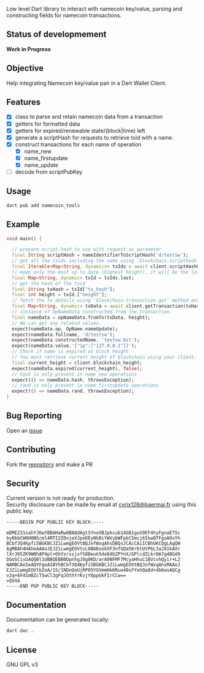 
Low level Dart library to interact with namecoin key/value, parsing and constructing fields for namecoin transactions.

## Status of developmement

**Work in Progress**

## Objective

Help integrating Namecoin key/value pair in a Dart Wallet Client.

## Features

- [x] class to parse and retain namecoin data from a transaction
- [x] getters for formatted data
- [x] getters for expired/renewable state/(block|time) left
- [x] generate a scriptHash for requests to retrieve txid with a name.
- [x] construct transactions for each name of operation
  - [x] name_new
  - [x] name_firstupdate
  - [x] name_update
- [ ] decode from scriptPubKey

## Usage

```bash
dart pub add namecoin_tools 
```
## Example

```dart
void main() {

  // prepare script hash to use with request as parameter
  final String scriptHash = nameIdentifierToScriptHash('d/testsw');
  // get all the txids including the name using 'blockchain.scripthash.get_history' method with the scriptHash as parameter
  final Iterable<Map<String, dynamic>> txIds = await client.scriptHashGetHistory([scriptHash]);
  // keep only the most up to date (highest height), it will be the latest.
  final Map<String, dynamic> txId = txIds.last;
  // get the hash of the txid
  final String txHash = txId["tx_hash"];
  final int height = txId.["height"];
  // fetch the tx details using 'blockchain.transaction.get' method and txHash as parameter.
  final Map<String, dynamic> txData = await client.getTransaction(txHash);
  // instance of OpNameData constructed from the transaction.
  final nameData = opNameData.fromTx(txData, height);
  // We can get any related values.
  expect(nameData.op, OpName.nameUpdate);
  expect(nameData.fullname, 'd/testsw');
  expect(nameData.constructedName, 'testsw.bit');
  expect(nameData.value,'{"ip":["127.0.0.1"]}');
  // Check if name is expired at block height
  // You must retrieve current height of blockchain using your client.
  final current_height = client.blockchain_height;
  expect(nameData.expired(current_height), false);
  // hash is only present in name_new operations
  expect(() => nameData.hash, throwsException);
  // rand is only present in name_firstupdate operations
  expect(() => nameData.rand, throwsException);
}
```
## Bug Reporting

Open an [issue](https://github.com/Cyrix126/dart_namecoin_tools/issues)

## Contributing

Fork the [repository](https://github.com/Cyrix126/dart_namecoin_tools) and make a PR

## Security

Current version is not ready for production.  
Security disclosure can be made by email at [cyrix126@baermai.fr](mail:cyrix126@baermail.fr) using this public key:

```
-----BEGIN PGP PUBLIC KEY BLOCK-----

mDMEZ31sahYJKwYBBAHaRw8BAQdAgtSYnoVBJpkcub14GB1guG9EF4hyFgnaE7Sc
by0bbCW0H0N5cml4MTI2IDxjeXJpeDEyNkBiYWVybWFpbC5mcj6IkwQTFgoAOxYh
BCbf3Q4Kpfi5BGKBCJZiLwmgEOVtBQJnfWxqAhsDBQsJCAcCAiICBhUKCQgLAgQW
AgMBAh4HAheAAAoJEJZiLwmgEOVtvL8BAKookXF3nfUQa5KrbtUtP6L3aJ81kAXr
lXrJ65ZK9W0hAP4pl+OhYsrszjxfS8Beuk5de8dbZPYnX/GPlcdZLkr0A7g4BGd9
bGoSCisGAQQBl1UBBQEBB0DpnhgJ8g0KD/arA0NFMF7McyaHhuC1BVcvhQyir+L2
NAMBCAeIeAQYFgoAIBYhBCbf3Q4Kpfi5BGKBCJZiLwmgEOVtBQJnfWxqAhsMAAoJ
EJZiLwmgEOVtbZoA/15/1NDnQoUjRP05YGVmmHkKRue40sFYohQa8d+db6wsAQCg
v2q+6Fd1mBZcT5wCl3gFqJOthYrKvjYOppUkFIrCCw==
=QVXA
-----END PGP PUBLIC KEY BLOCK-----
```
## Documentation


Documentation can be generated locally:
```bash
dart doc .
```
## License

GNU GPL v3
